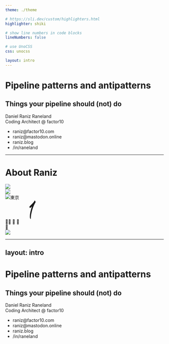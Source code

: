 ```yaml
---
theme: ./theme

# https://sli.dev/custom/highlighters.html
highlighter: shiki

# show line numbers in code blocks
lineNumbers: false

# use UnoCSS
css: unocss

layout: intro
---
```


# Pipeline patterns and antipatterns
## Things your pipeline should (not) do

<div class="text-black">
Daniel Raniz Raneland<br />
Coding Architect @ factor10

<ul class="list-none! columns-2">
  <li><mdi-email />raniz@factor10.com</li>
  <li><mdi-mastodon />raniz@mastodon.online</li>

  <li><mdi-firefox />raniz.blog</li>
  <li><mdi-linkedin />/in/raneland</li>
</ul>

</div>

---

# About Raniz

<div class="absolute bottom-0 left-30% mx-auto w-300px">
  <img src="/images/raniz-silhouette.svg" />
</div>

<v-clicks>
  <div speech-bubble pright acenter class="absolute top-400px left-45px w-300px" style="--bbPadding: 0.5rem">
    <img src="/images/Lund_university_L_CMYK.svg" />
  </div>
  <div speech-bubble pbottom aright class="absolute top-240px left-100px">
    <img src="/images/sony-logo.svg" class="h-30px float-left"/><span class="ml-2 text-size-20px">東京</span>
  </div>
  <div speech-bubble pbottom aright class="absolute top-110px left-290px">
    <svg xmlns="http://www.w3.org/2000/svg" fill="currentColor" class="w-[120px] h-auto md:w-[118px]" viewBox="0 0 357 179" width="118" height="59"><path fill="currentColor" fill-rule="evenodd" d="M283.7.4 282 3.7a96.6 96.6 0 0 1-14 19.5c
-5 5.6-9.5 10.4-17.6 18.5-5 5-11 11.2-13.4 13.8l-4.4 4.7v1.4c0 4 3.5 11.7 5.2 11.7.3 0 .8-.2 1.2-.5a52.6 52.6 0 0 0 13-10l2.2-2c2.7-2.6 2.7-2.6 1 2.5a310.7 310.7 0 0 0-3 9.5 672.4 672.4 0 0 0-9.8 36.2l-.5 2a43 43 0 0 0-.8 4.1 189.4 189.4
0 0 0-4 48.9c.6 4.3 1.2 6.5 3 10.2 3.4 6.7 5.9 5.8 5.9-2 0-8 1-21.3 2.5-31.2l1.7-10.1A384.7 384.7 0 0 1 266 72.2a427.5 427.5 0 0 1 10.2-24.6c1-2.5 5.9-12 7.4-14.8l2-3.7a25.2 25.2 0 0 1 1.6-2.6l.7-1.2c4-5.7 4.6-9.9 2.4-15l-.7-2c-2.3-6.2-4.
8-9.5-5.8-7.9ZM321.3 13c-9.7 1.8-20.6 12.9-30.6 31a149.8 149.8 0 0 0-12 29.9 205.8 205.8 0 0 0-4.4 17.5l-.5 2.6a234.6 234.6 0 0 0-2.3 14.3 108.3 108.3 0 0 0 3 38.3c6.7 23.2 20 33.8 35.2 27.9 12.4-5 21-14.8 30.4-35.2a49.2 49.2 0 0 0 1.8-3.
8 198.3 198.3 0 0 0 12.5-43 146.3 146.3 0 0 0 1.1-42.1 66 66 0 0 0-2.1-9.5 45 45 0 0 0-9.4-18.5 18.7 18.7 0 0 0-4.6-3.6l-1.8-1.3c-5.7-4.2-10.7-5.6-16.3-4.5Zm13.4 17.4c2.6.6 3.2.8 3.7 1.6.8 1 1 1.2 2.1 1.8 5.2 2.6 6.2 4.4 7 11.4 1.5 16.3-5
.4 49.8-14.6 70.3l-1 2a118 118 0 0 1-13.4 23c-2.9 3.9-9 9-13.4 11.2-20.7 10.2-29.8-5-23.4-39a107.3 107.3 0 0 1 1.4-6.8 283.2 283.2 0 0 1 7.2-25.1 174.9 174.9 0 0 1 12.3-27c9.5-16.5 22.2-25.7 32-23.4ZM19.4 55c-7.2 1.4-11.7 7-12.6 15.8-.3 3
.1 0 2.8-3.7 3H0v6.8h3.3l3.3.1v39H15v-19.2c0-10.6 0-19.3.2-19.5.1-.2 1.4-.3 4.7-.4h4.5v-6.7l-4.6-.1-4.7-.2c-.6-1 0-5 .9-7.1 1.9-4.2 7.3-6.3 11.2-4.4.5.3 1.1 0 1.1-.4l1.2-3.3c.7-1.6.8-2 .7-2.2a28 28 0 0 0-10.7-1.1Zm105.9 6.5a284.6 284.6 0
0 1-6.2 2.5c-.2.1-.3 1.4-.3 4.8 0 5.3.3 4.9-3 4.9h-2.5v6.4h2.7l2.7.1.1 14.7c.1 9.4.3 15 .4 15.5 2.7 8.6 8.8 11.6 20.1 9.7 4-.7 3.9-.6 3.4-2.9a61 61 0 0 1-.9-4.8c0-.2-.8 0-2.1.4-4.1 1.3-8.4.8-10.2-1.2-2.4-2.6-2.6-4.7-2.5-20V80.3h6.3l6.3-.1
v-6.4h-6a77 77 0 0 1-6.3-.2c-.3-.1-.4-.9-.4-6.3 0-4.8 0-6.2-.3-6.1l-1.3.4ZM43.9 73c-4.1.6-9.3 2.5-11.3 4l-.6.5 1.7 3.4c1.2 2.2 1.8 3.3 2 3.2.2 0 1-.7 2-1.3a16.8 16.8 0 0 1 14.8-1.4c2.5 1.2 4 3.6 4.6 7.3.4 2.3.3 2.6-1 2.2-9-2.3-19.4 1.3-24
 8.1a14.1 14.1 0 0 0 4 19.8c6 3.5 16.5 2 21.2-3.2.8-.8.8-.8 1.3.3 1.5 3 3.8 4.4 8.4 4.7l2 .2v-4.3l-1-.9a9 9 0 0 1-1.6-2.3l-.6-1.3-.2-11.9c-.2-16.3-.8-19-5-23-3.1-3-11.1-5-16.7-4.1Zm49.5 0a27.8 27.8 0 0 0-9.3 2.4 23 23 0 0 0-4.7 3.6c-10.4
10-9.4 30 2 38 7 4.7 18.3 5 27 .6 2.2-1.1 2.2-1 1-3.5l-1.5-3.2c-.7-1.4-.7-1.5-1.8-.8a17.4 17.4 0 0 1-16 2.7c-12.3-4.3-12.2-27 .1-32 4-1.6 11.5-.7 15 1.8 1 .7 1.2.6 3.3-2.3l2-2.7-1-.7a27.7 27.7 0 0 0-16-4Zm69.2 0c-8 1-13.2 5.3-16.6 13.3a35
.6 35.6 0 0 0-.3 20.4c.5 2.2 3 6.5 5.2 8.6a21.5 21.5 0 0 0 28.9-.2c9.2-9.4 8.4-30.6-1.4-38.2a23 23 0 0 0-15.8-4Zm48.4 0c-3.7.7-7.3 3-9.3 6-1 1.6-1.1 1.4-1.1-2.2v-3h-8.3v46h8.3v-14.4c0-16 0-16 1.7-19.3 3-5.9 8.5-7.6 14.3-4.5.2 0 .5-.5 2.2-
4.6l1.2-3.3c-.6-.5-7-1-9-.6Zm-42 7.3a9 9 0 0 1 4.2 2.5c5.6 5.8 5.6 21.4 0 27.7a11.2 11.2 0 0 1-18-2c-2.9-5.6-3-16.3-.1-22.1 2.7-5.4 8.4-7.9 13.9-6ZM53.8 96.7c4 .6 3.5-.1 3.5 6.3v5.3l-1.5 1.5c-8.3 8.2-21 4-17.3-5.9 1.9-5 8.8-8.2 15.3-7.2Z"
 clip-rule="evenodd"></path></svg>
  </div>
  <div speech-bubble pbottom aleft class="absolute top-130px left-520px">
    <span class="text-size-250%">&#x1F470;&#x200D;&#x2640;&#xFE0F; <!-- woman with veil --></span>
    <span class="text-size-175%">
      &#x1F467; <!-- girl -->
      &#x1F466; <!-- boy -->
    </span>
  </div>
  <div speech-bubble pbottom aleft class="absolute top-285px left-590px text-size-250%">
    &#x1F37A;
  </div>
  <div speech-bubble pleft acenter class="absolute bottom-15px right-100px h-80px" style="--bbPadding: 0.2rem">
    <img src="/images/triathlon.png" class="w-full h-full"/>
  </div>

</v-clicks>


---
layout: intro
---

# Pipeline patterns and antipatterns
## Things your pipeline should (not) do

<div class="text-black">
Daniel Raniz Raneland<br />
Coding Architect @ factor10

<ul class="list-none! columns-2">
  <li><mdi-email />raniz@factor10.com</li>
  <li><mdi-mastodon />raniz@mastodon.online</li>

  <li><mdi-firefox />raniz.blog</li>
  <li><mdi-linkedin />/in/raneland</li>
</ul>
</div>
